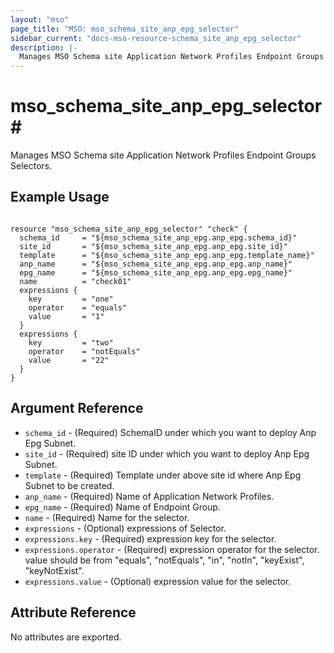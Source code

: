 ```yaml
---
layout: "mso"
page_title: "MSO: mso_schema_site_anp_epg_selector"
sidebar_current: "docs-mso-resource-schema_site_anp_epg_selector"
description: |-
  Manages MSO Schema site Application Network Profiles Endpoint Groups selectors.
---
```


# mso_schema_site_anp_epg_selector#

Manages MSO Schema site Application Network Profiles Endpoint Groups Selectors.

## Example Usage ##
```hcl

resource "mso_schema_site_anp_epg_selector" "check" {
  schema_id     = "${mso_schema_site_anp_epg.anp_epg.schema_id}"
  site_id       = "${mso_schema_site_anp_epg.anp_epg.site_id}"
  template      = "${mso_schema_site_anp_epg.anp_epg.template_name}"
  anp_name      = "${mso_schema_site_anp_epg.anp_epg.anp_name}"
  epg_name      = "${mso_schema_site_anp_epg.anp_epg.epg_name}"
  name          = "check01"
  expressions {
    key         = "one"
    operator    = "equals"
    value       = "1"
  }
  expressions {
    key         = "two"
    operator    = "notEquals"
    value       = "22"
  }
}

```

## Argument Reference ##

* `schema_id` - (Required) SchemaID under which you want to deploy Anp Epg Subnet.
* `site_id` - (Required) site ID under which you want to deploy Anp Epg Subnet.
* `template` - (Required) Template under above site id where Anp Epg Subnet to be created.
* `anp_name` - (Required) Name of Application Network Profiles.
* `epg_name` - (Required) Name of Endpoint Group.
* `name` - (Required) Name for the selector.
* `expressions` - (Optional) expressions of Selector.
* `expressions.key` - (Required) expression key for the selector.
* `expressions.operator` - (Required) expression operator for the selector. value should be from "equals", "notEquals", "in", "notIn", "keyExist", "keyNotExist".
* `expressions.value` - (Optional) expression value for the selector.

## Attribute Reference ##

No attributes are exported.